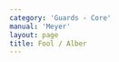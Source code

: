 ```yaml
---
category: 'Guards - Core'
manual: 'Meyer'
layout: page
title: Fool / Alber
---
```


<link rel="import" href="/bower_components/polymer/polymer.html">
<link rel="import" href="shared-styles.html">

<dom-module id="{{ page.url | split:'/' | last | remove: '.html' }}-element">
  <template>
    <style include="shared-styles">
      :host {
        display: block;

        padding: 10px;
      }
    </style>

    <div class="card">

      <h1>{{ page.title }}</h1>
      <blockquote><p>Stand with your left foot forward and hold your sword with the point extended toward the ground in front of you before your forward foot, sucuh that the short edge lies above and the long edge below.</p></blockquote>

      <img class="card-image" src="/manuals/meyer/images/guards/alber-illustration.jpg">

    </div>
  </template>

  <script>
    Polymer({
      is: '{{ page.url | split:'/' | last | remove: '.html' }}-element',
    });
  </script>
</dom-module>